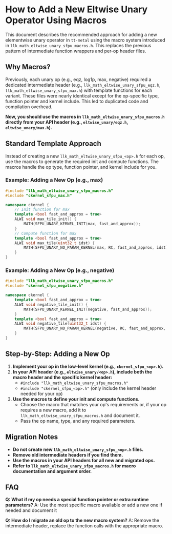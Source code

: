 # How to Add a New Eltwise Unary Operator Using Macros

This document describes the recommended approach for adding a new elementwise unary operator in `tt-metal` using the macro system introduced in `llk_math_eltwise_unary_sfpu_macros.h`. This replaces the previous pattern of intermediate function wrappers and per-op header files.

## Why Macros?

Previously, each unary op (e.g., eqz, log1p, max, negative) required a dedicated intermediate header (e.g., `llk_math_eltwise_unary_sfpu_eqz.h`, `llk_math_eltwise_unary_sfpu_max.h`) with template functions for each variant. These files were nearly identical except for the op-specific type, function pointer and kernel include. This led to duplicated code and compilation overhead.

**Now, you should use the macros in `llk_math_eltwise_unary_sfpu_macros.h` directly from your API header (e.g., `eltwise_unary/eqz.h`, `eltwise_unary/max.h`).**

## Standard Template Approach

Instead of creating a new `llk_math_eltwise_unary_sfpu_<op>.h` for each op, use the macros to generate the required init and compute functions. The macros handle the op type, function pointer, and kernel include for you.

### Example: Adding a New Op (e.g., max)

```cpp
#include "llk_math_eltwise_unary_sfpu_macros.h"
#include "ckernel_sfpu_max.h"

namespace ckernel {
    // Init function for max
    template <bool fast_and_approx = true>
    ALWI void max_tile_init() {
        MATH(SFPU_UNARY_KERNEL_INIT(max, fast_and_approx));
    }
    // Compute function for max
    template <bool fast_and_approx = true>
    ALWI void max_tile(uint32_t idst) {
        MATH(SFPU_UNARY_NO_PARAM_KERNEL(max, RC, fast_and_approx, idst));
    }
}
```

### Example: Adding a New Op (e.g., negative)

```cpp
#include "llk_math_eltwise_unary_sfpu_macros.h"
#include "ckernel_sfpu_negative.h"

namespace ckernel {
    template <bool fast_and_approx = true>
    ALWI void negative_tile_init() {
        MATH(SFPU_UNARY_KERNEL_INIT(negative, fast_and_approx));
    }
    template <bool fast_and_approx = true>
    ALWI void negative_tile(uint32_t idst) {
        MATH(SFPU_UNARY_NO_PARAM_KERNEL(negative, RC, fast_and_approx, idst));
    }
}
```

## Step-by-Step: Adding a New Op

1. **Implement your op in the low-level kernel (e.g., `ckernel_sfpu_<op>.h`).**
2. **In your API header (e.g., `eltwise_unary/<op>.h`), include both the macro header and the specific kernel header:**
   - `#include "llk_math_eltwise_unary_sfpu_macros.h"`
   - `#include "ckernel_sfpu_<op>.h"` (only include the kernel header needed for your op)
3. **Use the macros to define your init and compute functions.**
   - Choose the macro that matches your op's requirements or, if your op requires a new macro, add it to `llk_math_eltwise_unary_sfpu_macros.h` and document it.
   - Pass the op name, type, and any required parameters.

## Migration Notes

- **Do not create new `llk_math_eltwise_unary_sfpu_<op>.h` files.**
- **Remove old intermediate headers if you find them.**
- **Use the macros in your API headers for all new and migrated ops.**
- **Refer to `llk_math_eltwise_unary_sfpu_macros.h` for macro documentation and argument order.**

## FAQ

**Q: What if my op needs a special function pointer or extra runtime parameters?**
A: Use the most specific macro available or add a new one if needed and document it

**Q: How do I migrate an old op to the new macro system?**
A: Remove the intermediate header, replace the function calls with the appropriate macro.
